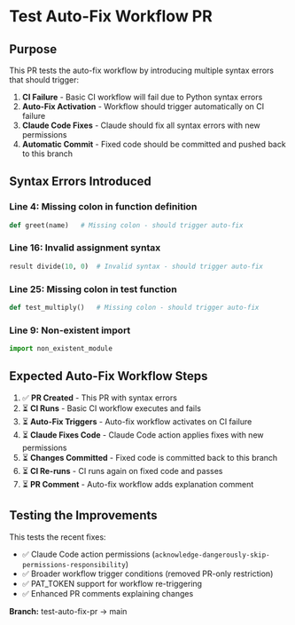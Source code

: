 # Test Auto-Fix Workflow PR

## Purpose
This PR tests the auto-fix workflow by introducing multiple syntax errors that should trigger:

1. **CI Failure** - Basic CI workflow will fail due to Python syntax errors
2. **Auto-Fix Activation** - Workflow should trigger automatically on CI failure  
3. **Claude Code Fixes** - Claude should fix all syntax errors with new permissions
4. **Automatic Commit** - Fixed code should be committed and pushed back to this branch

## Syntax Errors Introduced

### Line 4: Missing colon in function definition
```python
def greet(name)   # Missing colon - should trigger auto-fix
```

### Line 16: Invalid assignment syntax  
```python
result divide(10, 0)  # Invalid syntax - should trigger auto-fix
```

### Line 25: Missing colon in test function
```python
def test_multiply()   # Missing colon - should trigger auto-fix
```

### Line 9: Non-existent import
```python
import non_existent_module
```

## Expected Auto-Fix Workflow Steps

1. ✅ **PR Created** - This PR with syntax errors
2. ⏳ **CI Runs** - Basic CI workflow executes and fails  
3. ⏳ **Auto-Fix Triggers** - Auto-fix workflow activates on CI failure
4. ⏳ **Claude Fixes Code** - Claude Code action applies fixes with new permissions
5. ⏳ **Changes Committed** - Fixed code is committed back to this branch
6. ⏳ **CI Re-runs** - CI runs again on fixed code and passes
7. ⏳ **PR Comment** - Auto-fix workflow adds explanation comment

## Testing the Improvements

This tests the recent fixes:
- ✅ Claude Code action permissions (`acknowledge-dangerously-skip-permissions-responsibility`)
- ✅ Broader workflow trigger conditions (removed PR-only restriction)
- ✅ PAT_TOKEN support for workflow re-triggering
- ✅ Enhanced PR comments explaining changes

**Branch:** test-auto-fix-pr → main